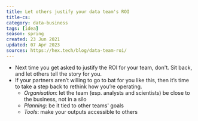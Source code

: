 ```yaml
---
title: Let others justify your data team's ROI
title-cs: 
category: data-business
tags: [idea]
season: spring
created: 23 Jun 2021
updated: 07 Apr 2023
sources: https://hex.tech/blog/data-team-roi/
---
```


- Next time you get asked to justify the ROI for your team, don't. Sit back, and let others tell the story for you.
- If your partners aren’t willing to go to bat for you like this, then it’s time to take a step back to rethink how you’re operating.
	- *Organisation*: let the team (esp. analysts and scientists) be close to the business, not in a silo
	- *Planning*: be it tied to other teams' goals
	- *Tools*: make your outputs accessible to others